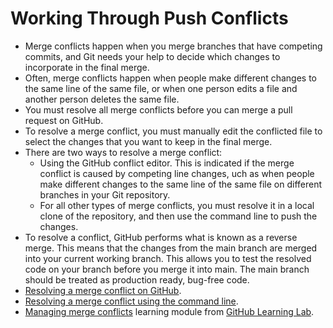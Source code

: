 # Working Through Push Conflicts

- Merge conflicts happen when you merge branches that have competing commits, and Git needs your help to decide which changes to incorporate in the final merge.
- Often, merge conflicts happen when people make different changes to the same line of the same file, or when one person edits a file and another person deletes the same file.
- You must resolve all merge conflicts before you can merge a pull request on GitHub.
- To resolve a merge conflict, you must manually edit the conflicted file to select the changes that you want to keep in the final merge.
- There are two ways to resolve a merge conflict:
  - Using the GitHub conflict editor. This is indicated if the merge conflict is caused by competing line changes, uch as when people make different changes to the same line of the same file on different branches in your Git repository.
  - For all other types of merge conflicts, you must resolve it in a local clone of the repository, and then use the command line to push the changes.
- To resolve a conflict, GitHub performs what is known as a reverse merge. This means that the changes from the main branch are merged into your current working branch. This allows you to test the resolved code on your branch before you merge it into main. The main branch should be treated as production ready, bug-free code.
- [Resolving a merge conflict on GitHub](https://docs.github.com/en/github/collaborating-with-issues-and-pull-requests/resolving-a-merge-conflict-on-github).
- [Resolving a merge conflict using the command line](https://docs.github.com/en/github/collaborating-with-issues-and-pull-requests/resolving-a-merge-conflict-using-the-command-line).
- [Managing merge conflicts](https://lab.github.com/githubtraining/managing-merge-conflicts) learning module from [GitHub Learning Lab](https://lab.github.com/).
